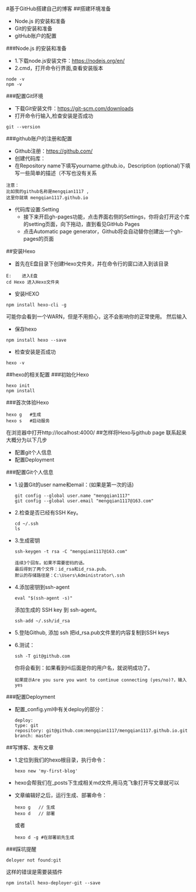 #基于GitHub搭建自己的博客
##搭建环境准备
- Node.js 的安装和准备
- Git的安装和准备
- gitHub账户的配置

###Node.js 的安装和准备

- 1.下载node.js安装文件：https://nodejs.org/en/
- 2.cmd，打开命令行界面,查看安装版本

```
node -v
npm -v
```
###配置Git环境
- 下载Git安装文件：https://git-scm.com/downloads
- 打开命令行输入,检查安装是否成功

```
git --version
```
###github账户的注册和配置
- Github注册：https://github.com/
- 创建代码库：
- 在Repository name下填写yourname.github.io，Description (optional)下填写一些简单的描述（不写也没有关系

```
注意：
比如我的github名称是mengqian1117 ,
这里你就填 mengqian1117.github.io
```
- 代码库设置:Setting
   + 接下来开启gh-pages功能，点击界面右侧的Settings，你将会打开这个库的setting页面，向下拖动，直到看见GitHub Pages
   + 点击Automatic page generator，Github将会自动替你创建出一个gh-pages的页面

##安装Hexo
- 首先在E盘目录下创建Hexo文件夹，并在命令行的窗口进入到该目录

```
E:    进入E盘
cd Hexo 进入Hexo文件夹

```
- 安装HEXO

```
npm install hexo-cli -g
```
可能你会看到一个WARN，但是不用担心，这不会影响你的正常使用。 然后输入

- 保存hexo

```
npm install hexo --save
```
- 检查安装是否成功

```
hexo -v
```
##hexo的相关配置
###初始化Hexo

```
hexo init
npm install
```
###首次体验Hexo

```
hexo g   #生成
hexo s   #启动服务
```
在浏览器中打开http://localhost:4000/
##怎样将Hexo与github page 联系起来
大概分为以下几步

- 配置git个人信息
- 配置Deployment

###配置Git个人信息
- 1.设置Git的user name和email：(如果是第一次的话)

  ```
  git config --global user.name "mengqian1117"
  git config --global user.email "mengqian1117@163.com"
  ```
- 2.检查是否已经有SSH Key。
  ```
  cd ~/.ssh
  ls
  ```
- 3.生成密钥
  ```
  ssh-keygen -t rsa -C "mengqian1117@163.com"
  ```

  ```
  连续3个回车。如果不需要密码的话。
  最后得到了两个文件：id_rsa和id_rsa.pub。
  默认的存储路径是：C:\Users\Administrator\.ssh
  ```
- 4.添加密钥到ssh-agent

  ```
  eval "$(ssh-agent -s)"
  ```
  添加生成的 SSH key 到 ssh-agent。

  ```
  ssh-add ~/.ssh/id_rsa
  ```
- 5.登陆Github, 添加 ssh
  把id_rsa.pub文件里的内容复制到SSH keys
- 6.测试：

  ```
  ssh -T git@github.com
  ```
  你将会看到：如果看到Hi后面是你的用户名，就说明成功了。

  ```
  如果提示Are you sure you want to continue connecting (yes/no)?，输入yes
  ```
###配置Deployment
- 配置_config.yml中有关deploy的部分：

  ```
  deploy:
  type: git
  repository: git@github.com:mengqian1117/mengqian1117.github.io.git
  branch: master

  ```
##写博客、发布文章
- 1.定位到我们的hexo根目录，执行命令：

  ```
  hexo new 'my-first-blog'
  ```
- hexo会帮我们在_posts下生成相关md文件,用马克飞象打开写文章就可以
- 文章编辑好之后，运行生成、部署命令：

  ```
  hexo g   // 生成
  hexo d   // 部署
  ```
  或者

  ```
  hexo d -g #在部署前先生成
  ```
###踩坑提醒
```
deloyer not found:git
```
 这样的错误是需要装插件

 ```
 npm install hexo-deployer-git --save
 ```
